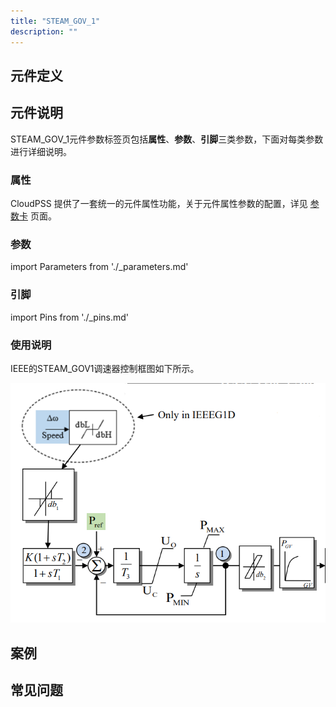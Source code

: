 ```yaml
---
title: "STEAM_GOV_1"
description: ""
---
```


## 元件定义

## 元件说明

STEAM\_GOV\_1元件参数标签页包括**属性**、**参数**、**引脚**三类参数，下面对每类参数进行详细说明。

### 属性

CloudPSS 提供了一套统一的元件属性功能，关于元件属性参数的配置，详见 [参数卡](docs/documents/software/10-xstudio/20-simstudio/40-workbench/20-function-zone/30-design-tab/30-param-panel/index.md) 页面。

### 参数

import Parameters from './_parameters.md'

<Parameters/>

### 引脚

import Pins from './_pins.md'

<Pins/>

### 使用说明

IEEE的STEAM_GOV1调速器控制框图如下所示。

![等效图](./STEAM_GOV1.png)

## 案例

## 常见问题


